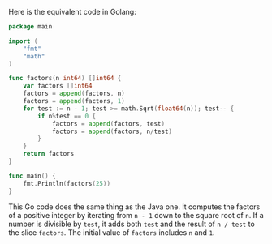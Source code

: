 Here is the equivalent code in Golang:

```go
package main

import (
	"fmt"
	"math"
)

func factors(n int64) []int64 {
	var factors []int64
	factors = append(factors, n)
	factors = append(factors, 1)
	for test := n - 1; test >= math.Sqrt(float64(n)); test-- {
		if n%test == 0 {
			factors = append(factors, test)
			factors = append(factors, n/test)
		}
	}
	return factors
}

func main() {
	fmt.Println(factors(25))
}
```

This Go code does the same thing as the Java one. It computes the factors of a positive integer by iterating from `n - 1` down to the square root of `n`. If a number is divisible by `test`, it adds both `test` and the result of `n / test` to the slice `factors`. The initial value of `factors` includes `n` and `1`.
